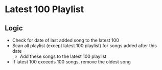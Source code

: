 # Latest 100 Playlist

## Logic
- Check for date of last added song to the latest 100
- Scan all playlist (except latest 100 playlist) for songs added after this date
    - Add these songs to the latest 100 playlist
- If latest 100 exceeds 100 songs, remove the oldest song

